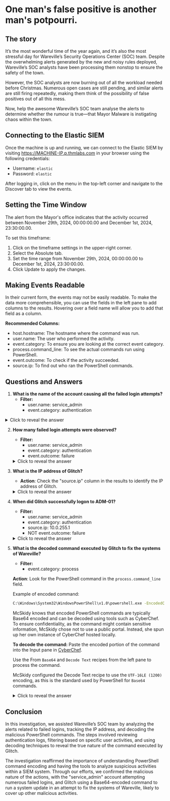 # One man's false positive is another man's potpourri.
## The story
It’s the most wonderful time of the year again, and it’s also the most stressful day for Wareville’s Security Operations Center (SOC) team. Despite the overwhelming alerts generated by the new and noisy rules deployed, Wareville’s SOC analysts have been processing them nonstop to ensure the safety of the town.

However, the SOC analysts are now burning out of all the workload needed before Christmas. Numerous open cases are still pending, and similar alerts are still firing repeatedly, making them think of the possibility of false positives out of all this mess.

Now, help the awesome Wareville’s SOC team analyse the alerts to determine whether the rumour is true—that Mayor Malware is instigating chaos within the town.


## Connecting to the Elastic SIEM
Once the machine is up and running, we can connect to the Elastic SIEM by visiting https://MACHINE-IP.p.thmlabs.com in your browser using the following credentials:
- Username:	`elastic`
- Password:	`elastic`

After logging in, click on the menu in the top-left corner and navigate to the Discover tab to view the events.

## Setting the Time Window
The alert from the Mayor's office indicates that the activity occurred between November 29th, 2024, 00:00:00.00 and December 1st, 2024, 23:30:00.00.

To set this timeframe:

1. Click on the timeframe settings in the upper-right corner.
2. Select the Absolute tab.
3. Set the time range from November 29th, 2024, 00:00:00.00 to December 1st, 2024, 23:30:00.00.
4. Click Update to apply the changes.

## Making Events Readable
In their current form, the events may not be easily readable. To make the data more comprehensible, you can use the fields in the left pane to add columns to the results. Hovering over a field name will allow you to add that field as a column.

**Recommended Columns:**

- host.hostname: The hostname where the command was run.
- user.name: The user who performed the activity.
- event.category: To ensure you are looking at the correct event category.
- process.command_line: To see the actual commands run using PowerShell.
- event.outcome: To check if the activity succeeded.
- source.ip: To find out who ran the PowerShell commands.

## Questions and Answers

1. **What is the name of the account causing all the failed login attempts?**
   - **Filter:**
     - user.name: service_admin
     - event.category: authentication

  <details>
      <summary>Click to reveal the answer</summary> service_admin
  </details>

2. **How many failed login attempts were observed?**
   - **Filter:**
     - user.name: service_admin
     - event.category: authentication
     - event.outcome: failure

    <details>
      <summary>Click to reveal the answer</summary> 6791
    </details>

3. **What is the IP address of Glitch?**
   - **Action**: Check the "source.ip" column in the results to identify the IP address of Glitch.

    <details>
      <summary>Click to reveal the answer</summary> 10.0.255.1
    </details>

4. **When did Glitch successfully logon to ADM-01?**
   - **Filter:**
     - user.name: service_admin
     - event.category: authentication
     - source.ip: 10.0.255.1
     - NOT event.outcome: failure

    <details>
      <summary>Click to reveal the answer</summary> Dec 1, 2024 @ 08:54:39.000
    </details>

5. **What is the decoded command executed by Glitch to fix the systems of Wareville?**
   - **Filter:**
     - event.category: process

   **Action**: Look for the PowerShell command in the `process.command_line` field.

   Example of encoded command:
    ```bash
    C:\Windows\System32\WindowsPowerShell\v1.0\powershell.exe -EncodedCommand SQBuAHMAdABhAGwAbAAtAFcAaQBuAGQAbwB3AHMAVQBwAGQAYQB0AGUAIAAtAEEAYwBjAGUAcAB0AEEAbABsACAALQBBAHUAdABvAFIAZQBiAG8AbwB0AA==
    ```
    McSkidy knows that encoded PowerShell commands are typically Base64 encoded and can be decoded using tools such as CyberChef. To ensure confidentiality, as the command might contain sensitive information, McSkidy chose not to use a public portal. Instead, she spun up her own instance of CyberChef hosted locally.

    **To decode the command:**
    Paste the encoded portion of the command into the Input pane in [CyberChef](https://gchq.github.io/CyberChef/).

    Use the From `Base64` and `Decode Text` recipes from the left pane to process the command.

    McSkidy configured the Decode Text recipe to use the `UTF-16LE (1200)` encoding, as this is the standard used by PowerShell for `Base64` commands.

    <details>
      <summary>Click to reveal the answer</summary> Install-WindowsUpdate -AcceptAll -AutoReboot
    </details>
    
## Conclusion
In this investigation, we assisted Wareville’s SOC team by analyzing the alerts related to failed logins, tracking the IP address, and decoding the malicious PowerShell commands. 
The steps involved reviewing authentication logs, filtering based on specific user activities, and using decoding techniques to reveal the true nature of the command executed by Glitch.

The investigation reaffirmed the importance of understanding PowerShell command encoding and having the tools to analyze suspicious activities within a SIEM system. 
Through our efforts, we confirmed the malicious nature of the actions, with the "service_admin" account attempting numerous failed logins, and Glitch using a Base64-encoded command to run a system update in an attempt to fix the systems of Wareville, likely to cover up other malicious activities.
